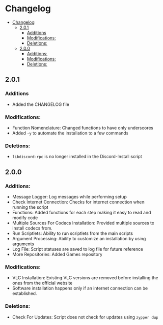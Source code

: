 # Changelog

- [Changelog](#changelog)
  - [2.0.1](#201)
    - [Additions](#additions)
    - [Modifications:](#modifications)
    - [Deletions:](#deletions)
  - [2.0.0](#200)
    - [Additions:](#additions-1)
    - [Modifications:](#modifications-1)
    - [Deletions:](#deletions-1)


## 2.0.1

### Additions

+ Added the CHANGELOG file

### Modifications:

* Function Nomenclature: Changed functions to have only underscores
* Added `-y` to automate the installation to a few commands

### Deletions:

- `libdiscord-rpc` is no longer installed in the Discord-Install script

## 2.0.0

### Additions:

+ Message Logger: Log messages while performing setup
+ Check Internet Connection: Checks for internet connection when running the script
+ Functions: Added functions for each step making it easy to read and modify code
+ Multiple Sources For Codecs Installation: Provided multiple sources to install codecs from.
+ Run Scriptlets: Ability to run scriptlets from the main scripts
+ Argument Processing: Ability to customize an installation by using arguments
+ Log File: Script statuses are saved to log file for future reference
+ More Repositories: Added Games repository

### Modifications:

* VLC Installation: Existing VLC versions are removed before installing the ones from the official website
* Software installation happens only if an internet connection can be established.

### Deletions:

- Check For Updates: Script does not check for updates using `zypper dup`